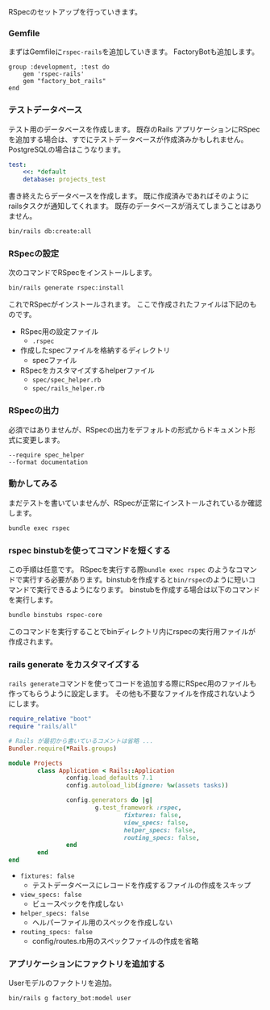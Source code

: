 RSpecのセットアップを行っていきます。

### Gemfile
まずはGemfileに`rspec-rails`を追加していきます。
FactoryBotも追加します。

```Gemfile
group :development, :test do
	gem 'rspec-rails' 
	gem "factory_bot_rails"
end
```

### テストデータベース
テスト用のデータベースを作成します。
既存のRails アプリケーションにRSpecを追加する場合は、すでにテストデータベースが作成済みかもしれません。
PostgreSQLの場合はこうなります。

```YAML:config/database.yml
test:
	<<: *default
	detabase: projects_test
```

書き終えたらデータベースを作成します。
既に作成済みであればそのようにrailsタスクが通知してくれます。
既存のデータベースが消えてしまうことはありません。

```bash
bin/rails db:create:all
```

### RSpecの設定
次のコマンドでRSpecをインストールします。

```bash
bin/rails generate rspec:install
```

これでRSpecがインストールされます。
ここで作成されたファイルは下記のものです。

- RSpec用の設定ファイル
	- `.rspec`
- 作成したspecファイルを格納するディレクトリ
	- specファイル
- RSpecをカスタマイズするhelperファイル
	- `spec/spec_helper.rb`
	- `spec/rails_helper.rb`

### RSpecの出力
必須ではありませんが、RSpecの出力をデフォルトの形式からドキュメント形式に変更します。

```.rspec
--require spec_helper
--format documentation
```

### 動かしてみる
まだテストを書いていませんが、RSpecが正常にインストールされているか確認します。

```bash
bundle exec rspec
```

### rspec binstubを使ってコマンドを短くする
この手順は任意です。
RSpecを実行する際`bundle exec rspec` のようなコマンドで実行する必要があります。binstubを作成すると`bin/rspec`のように短いコマンドで実行できるようになります。
binstubを作成する場合は以下のコマンドを実行します。

```bash
bundle binstubs rspec-core
```

このコマンドを実行することでbinディレクトリ内にrspecの実行用ファイルが作成されます。

### rails generate をカスタマイズする
`rails generate`コマンドを使ってコードを追加する際にRSpec用のファイルも作ってもらうように設定します。
その他も不要なファイルを作成されないようにします。

```ruby:config/application.rb
require_relative "boot"
require "rails/all"

# Rails が最初から書いているコメントは省略 ...
Bundler.require(*Rails.groups)

module Projects
		class Application < Rails::Application
				config.load_defaults 7.1
				config.autoload_lib(ignore: %w(assets tasks))

				config.generators do |g|
						g.test_framework :rspec,
								fixtures: false,
								view_specs: false,
								helper_specs: false,
								routing_specs: false,
				end
		end
end
```

- `fixtures: false`
	- テストデータベースにレコードを作成するファイルの作成をスキップ
- `view_specs: false`
	- ビュースペックを作成しない
- `helper_specs: false`
	- ヘルパーファイル用のスペックを作成しない
- `routing_specs: false`
	- config/routes.rb用のスペックファイルの作成を省略

### アプリケーションにファクトリを追加する
Userモデルのファクトリを追加。

```bash
bin/rails g factory_bot:model user
```